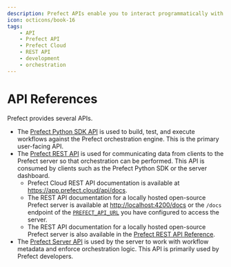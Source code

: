 ```yaml
---
description: Prefect APIs enable you to interact programmatically with the REST API and Prefect Cloud.
icon: octicons/book-16
tags:
    - API
    - Prefect API
    - Prefect Cloud
    - REST API
    - development
    - orchestration
---
```


# API References

Prefect provides several APIs. 

- The [Prefect Python SDK API](/api-ref/python/) is used to build, test, and execute workflows against the Prefect orchestration engine. This is the primary user-facing API.
- The [Prefect REST API](/api-ref/rest-api/) is used for communicating data from clients to the Prefect server so that orchestration can be performed. This API is consumed by clients such as the Prefect Python SDK or the server dashboard.
    -  Prefect Cloud REST API documentation is available at <a href="https://app.prefect.cloud/api/docs" target="_blank">https://app.prefect.cloud/api/docs</a>.
    - The REST API documentation for a locally hosted open-source Prefect server is available at <a href="http://localhost:4200/docs" target="_blank">http://localhost:4200/docs</a> or the `/docs` endpoint of the [`PREFECT_API_URL`](/concepts/settings/#prefect_api_url) you have configured to access the server.
    - The REST API documentation for a locally hosted open-source Prefect server is also available in the [Prefect REST API Reference](/api-ref/rest-api-reference/).
- The [Prefect Server API](/api-ref/server/) is used by the server to work with workflow metadata and enforce orchestration logic. This API is primarily used by Prefect developers.
